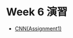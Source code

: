   # Week 6 演習

  - [CNN(Assignment1)](https://colab.research.google.com/drive/1jaQ8G225UKtsR9nLAhexCAvk54Dt6B7W?usp=sharing)
